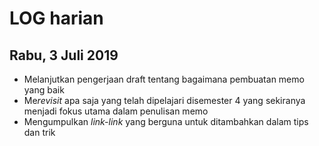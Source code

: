 # LOG harian
## Rabu, 3 Juli 2019
- Melanjutkan pengerjaan draft tentang bagaimana pembuatan memo yang baik
- Me*revisit* apa saja yang telah dipelajari disemester 4 yang sekiranya menjadi fokus utama dalam penulisan memo
- Mengumpulkan *link-link* yang berguna untuk ditambahkan dalam tips dan trik
